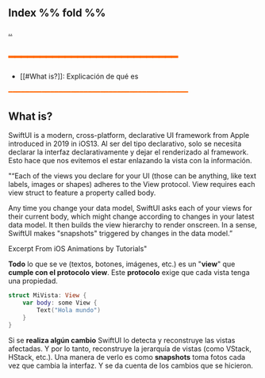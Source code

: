 ## Index %% fold %%
[..](obsidian://open?vault=Swift&file=LEARNING%2FSWIFTUI%2F%E4%B8%80%20Introducci%C3%B3n%20a%20SwiftUI%2F%E4%B8%80%20INDEX%20%E4%B8%80)
## <span style="color:#ff6600">━━━━━━━━━━━━━━━━━━━━━━━━━━━</span>

- [[#What is?]]: Explicación de qué es  

<span style="color:#ff6600">━━━━━━━━━━━━━━━━━━━━━━━━━━━━━━━━━━━━━━━━━━━</span>

## What is?
SwiftUI is a modern, cross-platform, declarative UI framework from Apple introduced in 2019 in iOS13.
Al ser del tipo declarativo, solo se necesita declarar la interfaz declarativamente y dejar el renderizado al framework. Esto hace que nos evitemos el estar enlazando la vista con la información.

"“Each of the views you declare for your UI (those can be anything, like text labels, images or shapes) adheres to the View protocol. View requires each view struct to feature a property called body.

Any time you change your data model, SwiftUI asks each of your views for their current body, which might change according to changes in your latest data model. It then builds the view hierarchy to render onscreen. In a sense, SwiftUI makes "snapshots" triggered by changes in the data model.”

Excerpt From
iOS Animations by Tutorials"

**Todo** lo que se ve (textos, botones, imágenes, etc.) es un "**view**" que **cumple con el protocolo view**. 
Este **protocolo** exige que cada vista tenga una propiedad.

```swift
struct MiVista: View {
    var body: some View {
        Text("Hola mundo")
    }
}
```

Si se **realiza algún cambio** SwiftUI lo detecta y reconstruye las vistas afectadas. Y por lo tanto, reconstruye la jerarquía de vistas (como VStack, HStack, etc.). Una manera de verlo es como **snapshots** toma fotos cada vez que cambia la interfaz. 
Y se da cuenta de los cambios que se hicieron.

